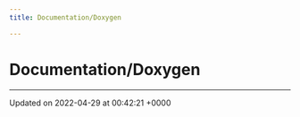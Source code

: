 ```yaml
---
title: Documentation/Doxygen

---
```


# Documentation/Doxygen








-------------------------------

Updated on 2022-04-29 at 00:42:21 +0000
